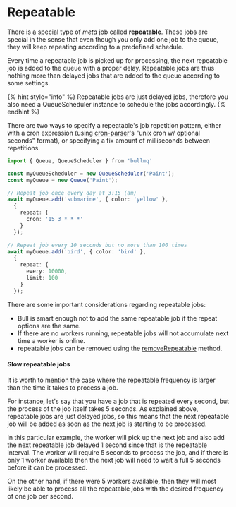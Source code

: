 # Repeatable

There is a special type of _meta_ job called **repeatable**. These jobs are special in the sense that even though you only add one job to the queue, they will keep repeating according to a predefined schedule.

Every time a repeatable job is picked up for processing, the next repeatable job is added to the queue with a proper delay. Repeatable jobs are thus nothing more than delayed jobs that are added to the queue according to some settings.

{% hint style="info" %}
Repeatable jobs are just delayed jobs, therefore you also need a QueueScheduler instance to schedule the jobs accordingly.
{% endhint %}

There are two ways to specify a repeatable's job repetition pattern, either with a cron expression (using [cron-parser](https://www.npmjs.com/package/cron-parser)'s "unix cron w/ optional seconds" format), or specifying a fix amount of milliseconds between repetitions.

```typescript
import { Queue, QueueScheduler } from 'bullmq'

const myQueueScheduler = new QueueScheduler('Paint');
const myQueue = new Queue('Paint');

// Repeat job once every day at 3:15 (am)
await myQueue.add('submarine', { color: 'yellow' }, 
  {
    repeat: {
      cron: '15 3 * * *'
    }
  });

// Repeat job every 10 seconds but no more than 100 times
await myQueue.add('bird', { color: 'bird' }, 
  {
    repeat: {
      every: 10000,
      limit: 100
    }
  });

```



There are some important considerations regarding repeatable jobs:

* Bull is smart enough not to add the same repeatable job if the repeat options are the same.
* If there are no workers running, repeatable jobs will not accumulate next time a worker is online.
* repeatable jobs can be removed using the [removeRepeatable](https://github.com/OptimalBits/bull/blob/master/REFERENCE.md#queueremoverepeatable) method.

#### Slow repeatable jobs

It is worth to mention the case where the repeatable frequency is larger than the time it takes to process a job.

For instance, let's say that you have a job that is repeated every second, but the process of the job itself takes 5 seconds. As explained above, repeatable jobs are just delayed jobs, so this means that the next repeatable job will be added as soon as the next job is starting to be processed. 

In this particular example, the worker will pick up the next job and also add the next repeatable job delayed 1 second since that is the repeatable interval. The worker will require 5 seconds to process the job, and if there is only 1 worker available then the next job will need to wait a full 5 seconds before it can be processed. 

On the other hand, if there were 5 workers available, then they will most likely be able to process all the repeatable jobs with the desired frequency of one job per second.

